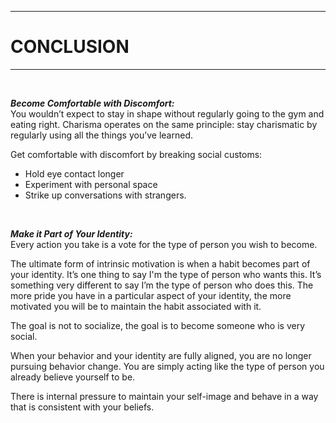 ___

# CONCLUSION
___


&nbsp;


___Become Comfortable with Discomfort:___  
You wouldn’t expect to stay in shape without regularly going to the gym and eating right. Charisma operates on the same principle: stay charismatic by regularly using all the things you’ve learned.

Get comfortable with discomfort by breaking social customs:
* Hold eye contact longer 
* Experiment with personal space
* Strike up conversations with strangers.


&nbsp;


___Make it Part of Your Identity:___  
Every action you take is a vote for the type of person you wish to become.

The ultimate form of intrinsic motivation is when a habit becomes part of your identity. It’s one thing to say I'm the type of person who wants this. It’s something very different to say I’m the type of person who does this. The more pride you have in a particular aspect of your identity, the more motivated you will be to maintain the habit associated with it.

The goal is not to socialize, the goal is to become someone who is very social.

When your behavior and your identity are fully aligned, you are no longer pursuing behavior change. You are simply acting like the type of person you already believe yourself to be.

There is internal pressure to maintain your self-image and behave in a way that is consistent with your beliefs.
